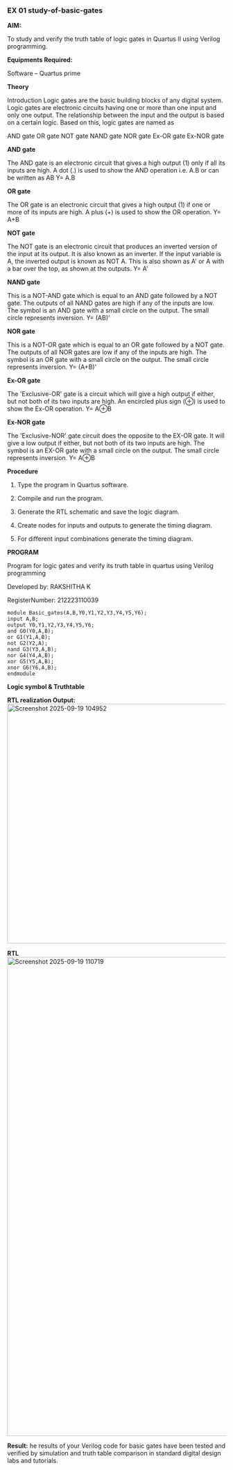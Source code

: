 ### EX 01 study-of-basic-gates

**AIM:** 

To study and verify the truth table of logic gates in Quartus II using Verilog programming.

**Equipments Required:**

Software – Quartus prime 

**Theory**

Introduction Logic gates are the basic building blocks of any digital system. Logic gates are electronic circuits having one or more than one input and only one output. The relationship between the input and the output is based on a certain logic. Based on this, logic gates are named as

AND gate OR gate NOT gate NAND gate NOR gate Ex-OR gate Ex-NOR gate

**AND gate**

The AND gate is an electronic circuit that gives a high output (1) only if all its inputs are high. A dot (.) is used to show the AND operation i.e. A.B or can be written as AB
Y= A.B

**OR gate** 

The OR gate is an electronic circuit that gives a high output (1) if one or more of its inputs are high. A plus (+) is used to show the OR operation.
Y= A+B

**NOT gate**

The NOT gate is an electronic circuit that produces an inverted version of the input at its output. It is also known as an inverter. If the input variable is A, the inverted output is known as NOT A. This is also shown as A' or A with a bar over the top, as shown at the outputs.
Y= A'

**NAND gate**

This is a NOT-AND gate which is equal to an AND gate followed by a NOT gate. The outputs of all NAND gates are high if any of the inputs are low. The symbol is an AND gate with a small circle on the output. The small circle represents inversion.
Y= (AB)’

**NOR gate**

This is a NOT-OR gate which is equal to an OR gate followed by a NOT gate. The outputs of all NOR gates are low if any of the inputs are high. The symbol is an OR gate with a small circle on the output. The small circle represents inversion.
Y= (A+B)’

**Ex-OR gate**

The 'Exclusive-OR' gate is a circuit which will give a high output if either, but not both of its two inputs are high. An encircled plus sign (⊕) is used to show the Ex-OR operation.
Y= A⊕B

**Ex-NOR gate**

The 'Exclusive-NOR' gate circuit does the opposite to the EX-OR gate. It will give a low output if either, but not both of its two inputs are high. The symbol is an EX-OR gate with a small circle on the output. The small circle represents inversion.
Y= A⊕B

**Procedure** 

1.	Type the program in Quartus software.

2.	Compile and run the program.

3.	Generate the RTL schematic and save the logic diagram.

4.	Create nodes for inputs and outputs to generate the timing diagram.

5.	For different input combinations generate the timing diagram.


**PROGRAM**

Program for logic gates and verify its truth table in quartus using Verilog programming

 Developed by: RAKSHITHA K
 
 RegisterNumber: 212223110039
 ```
module Basic_gates(A,B,Y0,Y1,Y2,Y3,Y4,Y5,Y6);
input A,B;
output Y0,Y1,Y2,Y3,Y4,Y5,Y6;
and G0(Y0,A,B);
or G1(Y1,A,B);
not G2(Y2,A);
nand G3(Y3,A,B);
nor G4(Y4,A,B);
xor G5(Y5,A,B);
xnor G6(Y6,A,B);
endmodule

```
 
**Logic symbol & Truthtable**

**RTL realization Output:** 
<img width="708" height="551" alt="Screenshot 2025-09-19 104952" src="https://github.com/user-attachments/assets/2052c158-d6f1-4e5d-a45f-d1efdc27336f" />


**RTL**
<img width="1911" height="1101" alt="Screenshot 2025-09-19 110719" src="https://github.com/user-attachments/assets/3fbe9989-3712-4e08-8646-381a360cc580" />


**Result:**
he results of your Verilog code for basic gates have been tested and verified by simulation and truth table comparison in standard digital design labs and tutorials. 

